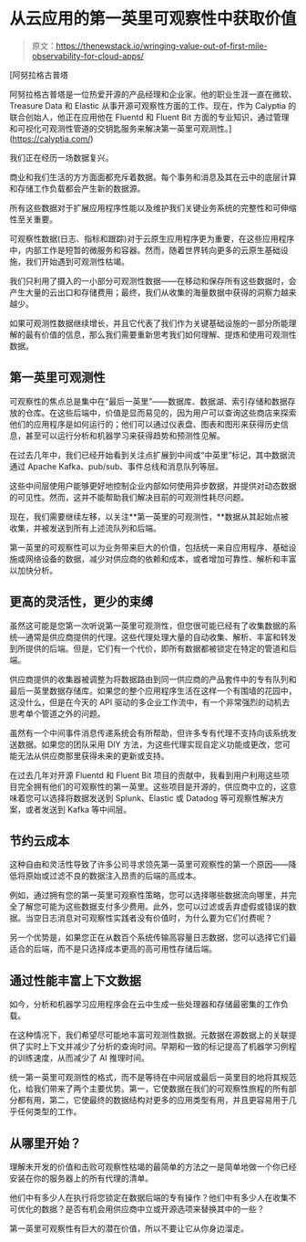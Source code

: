 # 从云应用的第一英里可观察性中获取价值

> 原文：<https://thenewstack.io/wringing-value-out-of-first-mile-observability-for-cloud-apps/>

[](https://calyptia.com/)

 [阿努拉格古普塔

阿努拉格古普塔是一位热爱开源的产品经理和企业家。他的职业生涯一直在微软、Treasure Data 和 Elastic 从事开源可观察性方面的工作。现在，作为 Calyptia 的联合创始人，他正在应用他在 Fluentd 和 Fluent Bit 方面的专业知识，通过管理和可视化可观测性管道的交钥匙服务来解决第一英里可观测性。](https://calyptia.com/) [](https://calyptia.com/)

我们正在经历一场数据复兴。

商业和我们生活的方方面面都充斥着数据。每个事务和消息及其在云中的底层计算和存储工作负载都会产生新的数据源。

所有这些数据对于扩展应用程序性能以及维护我们关键业务系统的完整性和可伸缩性至关重要。

可观察性数据(日志、指标和跟踪)对于云原生应用程序更为重要，在这些应用程序中，内部工作是短暂的微服务和容器。然而，随着世界转向更多的云原生基础设施，我们开始遇到可观测性枯竭。

我们只利用了摄入的一小部分可观测性数据——在移动和保存所有这些数据时，会产生大量的云出口和存储费用；最终，我们从收集的海量数据中获得的洞察力越来越少。

如果可观测性数据继续增长，并且它代表了我们作为关键基础设施的一部分所能理解的最有价值的信息，那么我们需要重新思考我们如何理解、提炼和使用可观测性数据。

## 第一英里可观测性

可观察性的焦点总是集中在“最后一英里”——数据库、数据湖、索引存储和数据存放的仓库。在这些后端中，价值是显而易见的，因为用户可以查询这些商店来探索他们的应用程序是如何运行的；他们可以通过仪表盘、图表和图形来获得历史信息，甚至可以运行分析和机器学习来获得趋势和预测性见解。

在过去几年中，我们已经开始看到关注点扩展到中间或“中英里”标记，其中数据流通过 Apache Kafka、pub/sub、事件总线和消息队列等层。

这些中间层使用户能够更好地控制企业内部如何使用异步数据，并提供对动态数据的可见性。然而，这并不能帮助我们解决目前的可观测性耗尽问题。

现在，我们需要继续左移，以关注**第一英里的可观测性，**数据从其起始点被收集，并被发送到所有上述流队列和后端。

第一英里的可观察性可以为业务带来巨大的价值，包括统一来自应用程序、基础设施或网络设备的数据，减少对供应商的依赖和成本，或者增加可靠性、解析和丰富以加快分析。

## 更高的灵活性，更少的束缚

虽然这可能是您第一次听说第一英里可观测性，但您很可能已经有了收集数据的系统—通常是供应商提供的代理。这些代理处理大量的自动收集、解析、丰富和转发到所提供的后端。但是，它们有一个代价，即所有数据都被锁定在特定的管道和后端。

供应商提供的收集器被调整为将数据路由到同一供应商的产品套件中的专有队列和最后一英里数据存储库。如果您的整个应用程序生活在这样一个有围墙的花园中，这没什么，但是在今天的 API 驱动的多企业工作流中，有一个非常强烈的动机去思考单个管道之外的问题。

虽然有一个中间事件消息传递系统会有所帮助，但许多专有代理不支持向该系统发送数据。如果您的团队采用 DIY 方法，为这些代理实现自定义功能或更改，您可能无法从供应商那里获得未来的更新或支持。

在过去几年对开源 Fluentd 和 Fluent Bit 项目的贡献中，我看到用户利用这些项目完全拥有他们的可观察性的第一英里。这些项目是开源的，供应商中立的，这意味着您可以选择将数据发送到 Splunk、Elastic 或 Datadog 等可观察性解决方案，或者发送到 Kafka 等中间层。

## 节约云成本

这种自由和灵活性导致了许多公司寻求领先第一英里可观察性的第一个原因——降低将原始或过滤不良的数据注入昂贵的后端的高成本。

例如，通过拥有您的第一英里可观察性策略，您可以选择哪些数据流向哪里，并完全了解您可能为这些数据支付多少费用。此外，您可以过滤或丢弃虚假或错误的数据。当空日志消息对可观察性实践者没有价值时，为什么要为它们付费呢？

另一个优势是，如果您正在从数百个系统传输高容量日志数据，您可以选择它们最适合的后端，而不是只选择成本更高的高可用性存储后端。

## 通过性能丰富上下文数据

如今，分析和机器学习应用程序会在云中生成一些处理器和存储最密集的工作负载。

在这种情况下，我们希望尽可能地丰富可观测性数据。元数据在源数据上的关联提供了实时上下文并减少了分析的查询时间。早期和一致的标记提高了机器学习例程的训练速度，从而减少了 AI 推理时间。

统一第一英里可观测性的格式，而不是等待在中间层或最后一英里目的地将其规范化，给我们带来了两个主要优势。第一，它使数据在我们的可观察性旅程的所有部分都有用，第二，它使最终的数据结构对更多的应用类型有用，并且更容易用于几乎任何类型的工作。

## 从哪里开始？

理解未开发的价值和击败可观察性枯竭的最简单的方法之一是简单地做一个你已经安装在你的服务器上的所有代理的清单。

他们中有多少人在执行将您锁定在数据后端的专有操作？他们中有多少人在收集不可优化的数据？是否有机会用供应商中立或开源选项来替换其中的一些？

第一英里可观察性有巨大的潜在价值，所以不要让它从你身边溜走。

<svg xmlns:xlink="http://www.w3.org/1999/xlink" viewBox="0 0 68 31" version="1.1"><title>Group</title> <desc>Created with Sketch.</desc></svg>